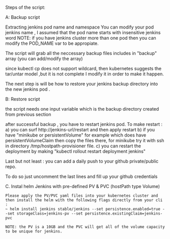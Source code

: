 Steps of the script:

A: Backup script

Extracting jenkins pod name and namespace You can modify your pod jenkins name , I assumed that the pod name starts with insensitive jenkins word NOTE: if you have jenkins cluster more than one pod then you can modify the POD_NAME var to be appropiate.

The script will grab all the neccessary backup files includes in "backup" array (you can add/modify the array)

since kubectl cp does not support wildcard, then kubernetes suggests the tar/untar model ,but it is not complete I modify it in order to make it happen.

The next step is will be how to restore your jenkins backup directory into the new jenkins pod .

B: Restore script

the script needs one input variable which is the backup directory created from previous section

after successful backup , you have to restart jenkins pod. To make restart : a) you can surf http://jenkins-url/restart and then apply restart b) if you have "minikube or persistentVolume" for example which does have persistentVolumeClaim then copy the files there, for minikube try it with ssh in directory /tmp/hostpath-provisioner file. c) you can restart the deployment by making "kubectl rollout restart deployment jenkins"

Last but not least : you can add a daily push to your github private/public repo.

To do so just uncomment the last lines and fill up your github credentials


C. Instal helm Jenkins with pre-defined PV & PVC (hostPath type Volume)


    Please apply the PV/PVC yaml files into your kubernetes cluster and then install the helm with the following flags directly from your cli :
    ~ helm install jenkins stable/jenkins --set persistence.enabled=true --set storageClass=jenkins-pv --set persistence.existingClaim=jenkins-pvc
    
    NOTE: the PV is a 10GB and the PVC will get all of the volume capacity to be unique for jenkins.
